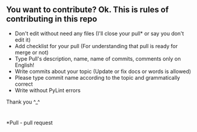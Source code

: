## You want to contribute? Ok. This is rules of contributing in this repo

- Don't edit without need any files (I'll close your pull* or say you don't edit it)
- Add checklist for your pull (For understanding that pull is ready for merge or not)
- Type Pull's description, name, name of commits, comments only on English!
- Write commits about your topic (Update or fix docs or words is allowed)
- Please type commit name according to the topic and grammatically correct
- Write without PyLint errors

Thank you ^_^

#
*Pull - pull request